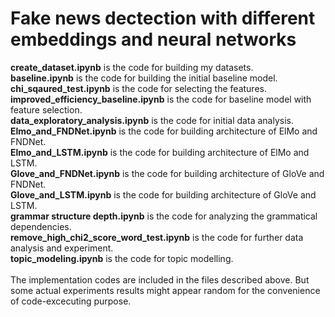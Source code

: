 # Fake news dectection with different embeddings and neural networks

**create_dataset.ipynb** is the code for building my datasets. <br/>
**baseline.ipynb** is the code for building the initial baseline model. <br/>
**chi_sqaured_test.ipynb** is the code for selecting the features. <br/>
**improved_efficiency_baseline.ipynb** is the code for baseline model with feature selection. <br/>
**data_exploratory_analysis.ipynb** is the code for initial data analysis. <br/>
**Elmo_and_FNDNet.ipynb** is the code for building architecture of ElMo and FNDNet. <br/>
**Elmo_and_LSTM.ipynb** is the code for building architecture of ElMo and LSTM. <br/>
**Glove_and_FNDNet.ipynb** is the code for building architecture of GloVe and FNDNet. <br/>
**Glove_and_LSTM.ipynb** is the code for building architecture of GloVe and LSTM. <br/>
**grammar structure depth.ipynb** is the code for analyzing the grammatical dependencies. <br/>
**remove_high_chi2_score_word_test.ipynb** is the code for further data analysis and experiment. <br/>
**topic_modeling.ipynb** is the code for topic modelling. <br/>
<br>
The implementation codes are included in the files described above. But some actual experiments results might appear random for the convenience of code-excecuting purpose.
